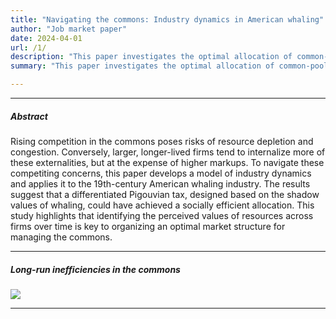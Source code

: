 ```yaml
---
title: "Navigating the commons: Industry dynamics in American whaling"
author: "Job market paper"
date: 2024-04-01
url: /1/
description: "This paper investigates the optimal allocation of common-pool resources over the long run. It develops a model of industry dynamics in the commons and applies it to the largest common-pool industry in history—American whaling."
summary: "This paper investigates the optimal allocation of common-pool resources over the long run. It develops a model of industry dynamics in the commons and applies it to the largest common-pool industry in history—American whaling."

---
```


---

##### Abstract

Rising competition in the commons poses risks of resource depletion and congestion. Conversely, larger, longer-lived firms tend to internalize more of these externalities, but at the expense of higher markups. To navigate these competiting concerns, this paper develops a model of industry dynamics and applies it to the 19th-century American whaling industry. The results suggest that a differentiated Pigouvian tax, designed based on the shadow values of whaling, could have achieved a socially efficient allocation. This study highlights that identifying the perceived values of resources across firms over time is key to organizing an optimal market structure for managing the commons.

---

##### Long-run inefficiencies in the commons

![](/navigating-the-common-fig1.png)

---
